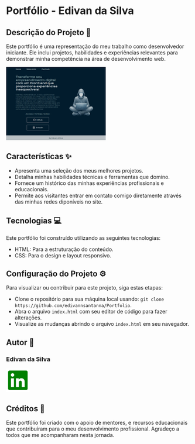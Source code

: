 # Portfólio - Edivan da Silva

## Descrição do Projeto 📝
Este portfólio é uma representação do meu trabalho como desenvolvedor iniciante. Ele inclui projetos, habilidades e experiências relevantes para demonstrar minha competência na área de desenvolvimento web.

<img src="./assets/Captura de Tela.png" alt="captura de tela do portfolio" width="272" height="200">

## Características ✨
- Apresenta uma seleção dos meus melhores projetos.
- Detalha minhas habilidades técnicas e ferramentas que domino.
- Fornece um histórico das minhas experiências profissionais e educacionais.
- Permite aos visitantes entrar em contato comigo diretamente através das minhas redes diponíveis no site.

## Tecnologias 💻

Este portfólio foi construído utilizando as seguintes tecnologias:

- HTML: Para a estruturação do conteúdo.
- CSS: Para o design e layout responsivo.

## Configuração do Projeto ⚙️

Para visualizar ou contribuir para este projeto, siga estas etapas:

- Clone o repositório para sua máquina local usando: `git clone https://github.com/edivannsantanna/Portfolio`.
- Abra o arquivo `index.html` com seu editor de código para fazer alterações.
- Visualize as mudanças abrindo o arquivo `index.html` em seu navegador.

## Autor 👤

### Edivan da Silva

[![logo linkedin](assets/icone-linkedin-readme.svg)](https://www.linkedin.com/in/edivan-da-silva-dev/)

## Créditos 🙏

Este portfólio foi criado com o apoio de mentores, e recursos educacionais que contribuíram para o meu desenvolvimento profissional. Agradeço a todos que me acompanharam nesta jornada.